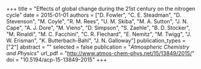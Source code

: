 +++
title = "Effects of global change during the 21st century on the nitrogen cycle"
date = 2015-01-01
authors = ["D. Fowler", "C. E. Steadman", "D. Stevenson", "M. Coyle", "R. M. Rees", "U. M. Skiba", "M. A. Sutton", "J. N. Cape", "A. J. Dore", "M. Vieno", "D. Simpson", "S. Zaehle", "B. D. Stocker", "M. Rinaldi", "M. C. Facchini", "C. R. Flechard", "E. Nemitz", "M. Twigg", "J. W. Erisman", "K. Butterbach-Bahl", "J. N. Galloway"]
publication_types = ["2"]
abstract = ""
selected = false
publication = "*Atmospheric Chemistry and Physics*"
url_pdf = "http://www.atmos-chem-phys.net/15/13849/2015/"
doi = "10.5194/acp-15-13849-2015"
+++


